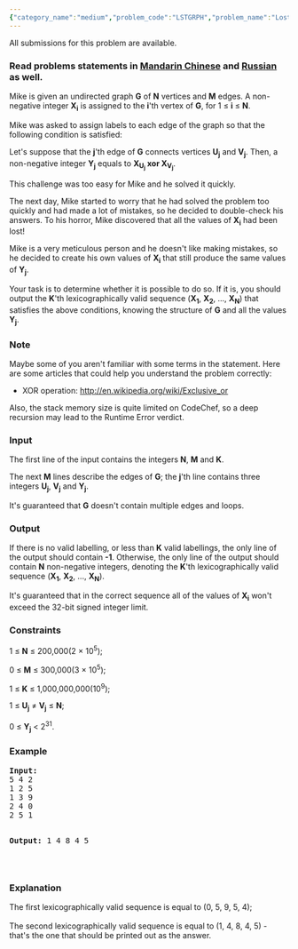```yaml
---
{"category_name":"medium","problem_code":"LSTGRPH","problem_name":"Lost Graph","languages_supported":{"0":"ADA","1":"ASM","2":"BASH","3":"BF","4":"C","5":"C99 strict","6":"CAML","7":"CLOJ","8":"CLPS","9":"CPP 4.3.2","10":"CPP 4.9.2","11":"CPP14","12":"CS2","13":"D","14":"ERL","15":"FORT","16":"FS","17":"GO","18":"HASK","19":"ICK","20":"ICON","21":"JAVA","22":"JS","23":"LISP clisp","24":"LISP sbcl","25":"LUA","26":"NEM","27":"NICE","28":"NODEJS","29":"PAS fpc","30":"PAS gpc","31":"PERL","32":"PERL6","33":"PHP","34":"PIKE","35":"PRLG","36":"PYTH","37":"PYTH 3.4","38":"RUBY","39":"SCALA","40":"SCM guile","41":"SCM qobi","42":"ST","43":"TCL","44":"TEXT","45":"WSPC"},"max_timelimit":1,"source_sizelimit":50000,"problem_author":"kostya_by","problem_tester":null,"date_added":"24-10-2014","tags":{"0":"bfs","1":"bipartite","2":"cook52","3":"easy","4":"graphs","5":"kostya_by"},"editorial_url":"http://discuss.codechef.com/problems/LSTGRPH","time":{"view_start_date":1416767978,"submit_start_date":1416767978,"visible_start_date":1416767794,"end_date":1735669800},"layout":"problem"}
---
```

<span class="solution-visible-txt">All submissions for this problem are available.</span><h3> Read problems statements in <a target="_blank" href="http://www.codechef.com/download/translated/COOK52/mandarin/LSTGRPH.pdf">Mandarin Chinese</a> and <a target="_blank" href="http://www.codechef.com/download/translated/COOK52/russian/LSTGRPH.pdf">Russian</a> as well.</h3>
<p>
	Mike is given an undirected graph <b>G</b> of <b>N</b> vertices and <b>M</b> edges. A non-negative integer <b>X<sub>i</sub></b> is assigned to the <b>i</b>'th vertex of <b>G</b>, for 1 ≤ <b>i</b> ≤ <b>N</b>.
</p>
<p>
	Mike was asked to assign labels to each edge of the graph so that the following condition is satisfied:
</p>
<p>
	Let's suppose that the <b>j</b>'th edge of <b>G</b> connects vertices <b>U<sub>j</sub></b> and <b>V<sub>j</sub></b>. Then, a non-negative integer <b>Y<sub>j</sub></b> equals to <b>X<sub>U<sub>j</sub></sub> xor X<sub>V<sub>j</sub></sub></b>.
</p>
<p>
	This challenge was too easy for Mike and he solved it quickly.
</p>
<p>
	The next day, Mike started to worry that he had solved the problem too quickly and had made a lot of mistakes, so he decided to double-check his answers. To his horror, Mike discovered that all the values of <b>X<sub>i</sub></b> had been lost!
</p>
<p>
	Mike is a very meticulous person and he doesn't like making mistakes, so he decided to create his own values of <b>X<sub>i</sub></b> that still produce the same values of <b>Y<sub>j</sub></b>.
</p>
<p>
	Your task is to determine whether it is possible to do so. If it is, you should output the <b>K</b>'th lexicographically valid sequence (<b>X<sub>1</sub></b>, <b>X<sub>2</sub></b>, ..., <b>X<sub>N</sub></b>) that satisfies the above conditions, knowing the structure of <b>G</b> and all the values <b>Y<sub>j</sub></b>.
</p>
<h3>Note</h3>
<p>
	Maybe some of you aren't familiar with some terms in the statement. Here are some articles that could help you understand the problem correctly:</p>
<ul>
<li>XOR operation: <a href="http://en.wikipedia.org/wiki/Exclusive_or">http://en.wikipedia.org/wiki/Exclusive_or</a></li>
</ul>

<p>
	Also, the stack memory size is quite limited on CodeChef, so a deep recursion may lead to the Runtime Error verdict.
</p>
<h3>Input</h3>
<p>
	The first line of the input contains the integers <b>N</b>, <b>M</b> and <b>K</b>.
</p>
<p>
	The next <b>M</b> lines describe the edges of <b>G</b>; the <b>j</b>'th line contains three integers <b>U<sub>j</sub></b>, <b>V<sub>j</sub></b> and <b>Y<sub>j</sub></b>.
</p>
<p>
	It's guaranteed that <b>G</b> doesn't contain multiple edges and loops.
</p>
<h3>Output</h3>
<p>
	If there is no valid labelling, or less than <b>K</b> valid labellings, the only line of the output should contain <b>-1</b>. Otherwise, the only line of the output should contain <b>N</b> non-negative integers, denoting the <b>K</b>'th lexicographically valid sequence (<b>X<sub>1</sub></b>, <b>X<sub>2</sub></b>, ..., <b>X<sub>N</sub></b>).
</p>
<p>
	It's guaranteed that in the correct sequence all of the values of <b>X<sub>i</sub></b> won't exceed the 32-bit signed integer limit.
</p>
<h3>Constraints</h3>
<p>1 ≤ <b>N</b> ≤ 200,000(2 × 10<sup>5</sup>);</p>
<p>0 ≤ <b>M</b> ≤ 300,000(3 × 10<sup>5</sup>);</p>
<p>1 ≤ <b>K</b> ≤ 1,000,000,000(10<sup>9</sup>);</p>
<p>1 ≤ <b>U<sub>j</sub></b> ≠ <b>V<sub>j</sub></b> ≤ <b>N</b>;</p>
<p>0 ≤ <b>Y<sub>j</sub></b> &lt; 2<sup>31</sup>.</p>
<h3>Example</h3>
<pre><b>Input:</b>
5 4 2
1 2 5
1 3 9
2 4 0
2 5 1

<b>Output:</b>
1 4 8 4 5 

</pre><h3>Explanation</h3>
<p>
	The first lexicographically valid sequence is equal to (0, 5, 9, 5, 4);<br /><br />
	The second lexicographically valid sequence is equal to (1, 4, 8, 4, 5) - that's the one that should be printed out as the answer.
</p>
